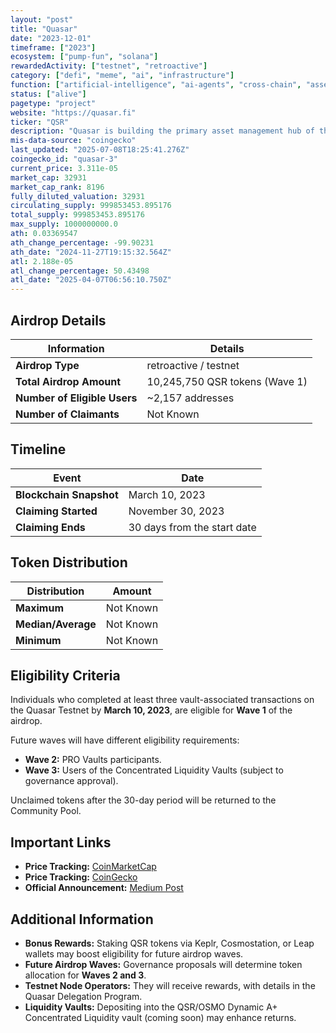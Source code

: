 ```yaml
---
layout: "post"
title: "Quasar"
date: "2023-12-01"
timeframe: ["2023"]
ecosystem: ["pump-fun", "solana"]
rewardedActivity: ["testnet", "retroactive"]
category: ["defi", "meme", "ai", "infrastructure"]
function: ["artificial-intelligence", "ai-agents", "cross-chain", "asset-management"]
status: ["alive"]
pagetype: "project"
website: "https://quasar.fi"
ticker: "QSR"
description: "Quasar is building the primary asset management hub of the Cosmos ecosystem, offering IBC-enabled yield opportunities through interchain vaults."
mis-data-source: "coingecko"
last_updated: "2025-07-08T18:25:41.276Z"
coingecko_id: "quasar-3"
current_price: 3.311e-05
market_cap: 32931
market_cap_rank: 8196
fully_diluted_valuation: 32931
circulating_supply: 999853453.895176
total_supply: 999853453.895176
max_supply: 1000000000.0
ath: 0.03369547
ath_change_percentage: -99.90231
ath_date: "2024-11-27T19:15:32.564Z"
atl: 2.188e-05
atl_change_percentage: 50.43498
atl_date: "2025-04-07T06:56:10.750Z"
---
```


## Airdrop Details

| Information                  | Details                        |
| ---------------------------- | ------------------------------ |
| **Airdrop Type**             | retroactive / testnet          |
| **Total Airdrop Amount**     | 10,245,750 QSR tokens (Wave 1) |
| **Number of Eligible Users** | ~2,157 addresses               |
| **Number of Claimants**      | Not Known                      |

## Timeline

| Event                   | Date                        |
| ----------------------- | --------------------------- |
| **Blockchain Snapshot** | March 10, 2023              |
| **Claiming Started**    | November 30, 2023           |
| **Claiming Ends**       | 30 days from the start date |

## Token Distribution

| Distribution       | Amount    |
| ------------------ | --------- |
| **Maximum**        | Not Known |
| **Median/Average** | Not Known |
| **Minimum**        | Not Known |

## Eligibility Criteria

Individuals who completed at least three vault-associated transactions on the Quasar Testnet by **March 10, 2023**, are eligible for **Wave 1** of the airdrop.

Future waves will have different eligibility requirements:

- **Wave 2:** PRO Vaults participants.
- **Wave 3:** Users of the Concentrated Liquidity Vaults (subject to governance approval).

Unclaimed tokens after the 30-day period will be returned to the Community Pool.

## Important Links

- **Price Tracking:** [CoinMarketCap](https://coinmarketcap.com/currencies/quasar)
- **Price Tracking:** [CoinGecko](https://www.coingecko.com/en/coins/quasar)
- **Official Announcement:** [Medium Post](https://medium.com/@quasar.fi/quasar-airdrop-is-live-elevate-your-qsr-tokens-on-the-first-wave-4d689e223d5f)

## Additional Information

- **Bonus Rewards:** Staking QSR tokens via Keplr, Cosmostation, or Leap wallets may boost eligibility for future airdrop waves.
- **Future Airdrop Waves:** Governance proposals will determine token allocation for **Waves 2 and 3**.
- **Testnet Node Operators:** They will receive rewards, with details in the Quasar Delegation Program.
- **Liquidity Vaults:** Depositing into the QSR/OSMO Dynamic A+ Concentrated Liquidity vault (coming soon) may enhance returns.